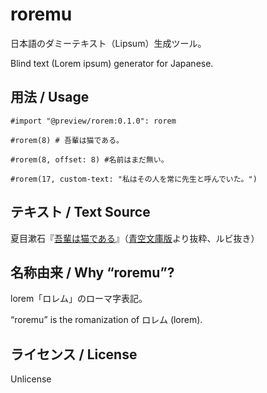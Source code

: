 # roremu

日本語のダミーテキスト（Lipsum）生成ツール。

Blind text (Lorem ipsum) generator for Japanese.

## 用法 / Usage

```typst
#import "@preview/rorem:0.1.0": rorem

#rorem(8) # 吾輩は猫である。

#rorem(8, offset: 8) #名前はまだ無い。

#rorem(17, custom-text: "私はその人を常に先生と呼んでいた。")
```

## テキスト / Text Source

夏目漱石『[吾輩は猫である](https://ja.wikipedia.org/wiki/%E5%90%BE%E8%BC%A9%E3%81%AF%E7%8C%AB%E3%81%A7%E3%81%82%E3%82%8B)』（[青空文庫版](https://www.aozora.gr.jp/cards/000148/card789.html)より抜粋、ルビ抜き）

## 名称由来 / Why “roremu”?
lorem「ロレム」のローマ字表記。

“roremu” is the romanization of ロレム (lorem).

## ライセンス / License

Unlicense
